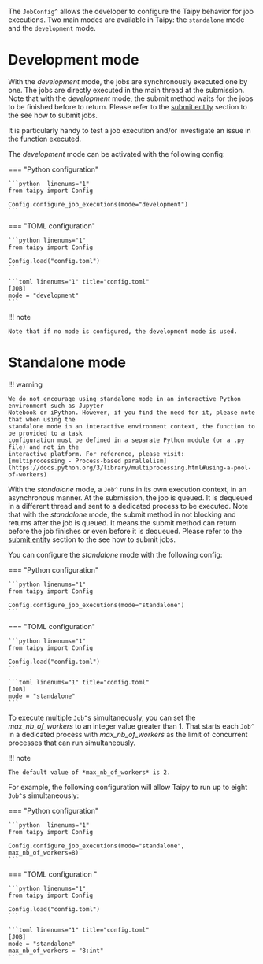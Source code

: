The `JobConfig^` allows the developer to configure the Taipy behavior for job executions. Two main modes are
available in Taipy: the `standalone` mode and the `development` mode.


# Development mode

With the *development* mode, the jobs are synchronously executed one by one. The jobs are directly executed
in the main thread at the submission. Note that with the *development* mode, the submit method waits for the
jobs to be finished before to return. Please refer to the
[submit entity](../entities/orchestrating-and-job-execution.md#submit-a-scenario-sequence-or-task) section to
the see how to submit jobs.

It is particularly handy to test a job execution and/or investigate an issue in the function
executed.

The *development* mode can be activated with the following config:

=== "Python configuration"

    ```python  linenums="1"
    from taipy import Config

    Config.configure_job_executions(mode="development")
    ```

=== "TOML configuration"

    ```python linenums="1"
    from taipy import Config

    Config.load("config.toml")
    ```

    ```toml linenums="1" title="config.toml"
    [JOB]
    mode = "development"
    ```

!!! note

    Note that if no mode is configured, the development mode is used.

# Standalone mode

!!! warning

    We do not encourage using standalone mode in an interactive Python environment such as Jupyter
    Notebook or iPython. However, if you find the need for it, please note that when using the
    standalone mode in an interactive environment context, the function to be provided to a task
    configuration must be defined in a separate Python module (or a .py file) and not in the
    interactive platform. For reference, please visit:
    [multiprocessing - Process-based parallelism](https://docs.python.org/3/library/multiprocessing.html#using-a-pool-of-workers)

With the *standalone* mode, a `Job^` runs in its own execution context, in an asynchronous manner.
At the submission, the job is queued. It is dequeued in a different thread and sent to a dedicated process to be
executed.
Note that with the *standalone* mode, the submit method in not blocking and returns after the job is queued.
It means the submit method can return before the job finishes or even before it is dequeued. Please refer to
the [submit entity](../entities/orchestrating-and-job-execution.md#submit-a-scenario-sequence-or-task) section
to the see how to submit jobs.

You can configure the *standalone* mode with the following config:

=== "Python configuration"

    ```python linenums="1"
    from taipy import Config

    Config.configure_job_executions(mode="standalone")
    ```

=== "TOML configuration"

    ```python linenums="1"
    from taipy import Config

    Config.load("config.toml")
    ```

    ```toml linenums="1" title="config.toml"
    [JOB]
    mode = "standalone"
    ```

To execute multiple `Job^`s simultaneously, you can set the *max_nb_of_workers* to an integer value greater
than 1. That starts each `Job^` in a dedicated process with *max_nb_of_workers* as the limit of concurrent
processes that can run simultaneously.

!!! note

    The default value of *max_nb_of_workers* is 2.

For example, the following configuration will allow Taipy to run up to eight `Job^`s simultaneously:

=== "Python configuration"

    ```python  linenums="1"
    from taipy import Config

    Config.configure_job_executions(mode="standalone", max_nb_of_workers=8)
    ```

=== "TOML configuration "

    ```python linenums="1"
    from taipy import Config

    Config.load("config.toml")
    ```

    ```toml linenums="1" title="config.toml"
    [JOB]
    mode = "standalone"
    max_nb_of_workers = "8:int"
    ```
